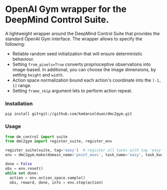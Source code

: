 # OpenAI Gym wrapper for the DeepMind Control Suite.
A lightweight wrapper around the DeepMind Control Suite that provides the standard OpenAI Gym interface. The wrapper allows to specify the following:
* Reliable random seed initialization that will ensure deterministic behaviour.
* Setting ```from_pixels=True``` converts proprioceptive observations into image-based. In additional, you can choose the image dimensions, by setting ```height``` and ```width```.
* Action space normalization bound each action's coordinate into the ```[-1, 1]``` range.
* Setting ```frame_skip``` argument lets to perform action repeat.


### Installation
```
pip install git+git://github.com/kmdanielduan/dmc2gym.git
```

### Usage
```python
from dm_control import suite
from dmc2gym import register_suite, register_env

register_suite(suite, tag='easy')  # register all tasks with tag 'easy' in the suite to gym registry
env = dmc2gym.make(domain_name='point_mass', task_name='easy', task_kwargs=dict(random=42)). # make environments directly

done = False
obs = env.reset()
while not done:
  action = env.action_space.sample()
  obs, reward, done, info = env.step(action)
```
